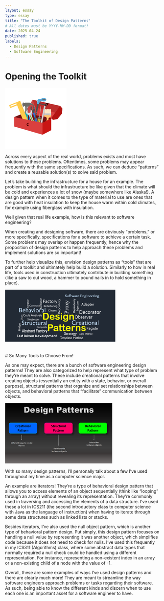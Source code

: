 ```yaml
---
layout: essay
type: essay
title: "The Toolkit of Design Patterns"
# All dates must be YYYY-MM-DD format!
date: 2025-04-24
published: true
labels:
  - Design Patterns
  - Software Engineering
---
```



# Opening the Toolkit
<div>
<img width="200px" class="rounded float-start" src="../img/design-patterns/toolbox.png">
</div>

<p>
Across every aspect of the real world, problems exists and most have solutions to these problems. Oftentimes, some problems may appear frequently with the same specifications. As such, we can deduce “patterns” and create a reusable solution(s) to solve said problem. 

Let’s take building the infrastructure for a house for an example. The problem is what should the infrastructure be like given that the climate will be cold and experiences a lot of snow (maybe somewhere like Alaska!). A design pattern when it comes to the type of material to use are ones that are good with heat insulation to keep the house warm within cold climates, for example using fiberglass with insulation.

Well given that real life example, how is this relevant to software engineering?

When creating and designing software, there are obviously “problems,” or more specifically, specifications for a software to achieve a certain task. Some problems may overlap or happen frequently, hence why the proposition of design patterns to help approach these problems and implement solutions are so important! 

To further help visualize this, envision design patterns as “tools” that are part of a toolkit and ultimately help build a solution. Similarly to how in real life, tools used in construction ultimately contribute in building something (like a saw to cut wood, a hammer to pound nails in to hold something in place).
</p>

<div class="text-center">
<img width="360px" height="170px" class="img-fluid" src="../img/design-patterns/design-patterns.png">
</div>
<br>
<br>
# So Many Tools to Choose From!

As one may expect, there are a bunch of software engineering design patterns! They are also categorized to help represent what type of problem they’re meant to solve. These include creational patterns that involve creating objects (essentially an entity with a state, behavior, or overall purpose), structural patterns that organize and set relationships between objects, and behavioral patterns that “facilitate” communication between objects.

<div class="text-center p-4">
  <img width="350px" height="197px" class="img-fluid" src="../img/design-patterns/design-pattern-types.png">
</div>

With so many design patterns, I’ll personally talk about a few I’ve used throughout my time as a computer science major.

An example are iterators! They’re a type of behavioral design pattern that allows you to access elements of an object sequentially (think like “looping” through an array) without revealing its representation. They’re commonly used in traversing and accessing the elements of a data structure. I’ve used these a lot in ICS211 (the second introductory class to computer science with Java as the language of instruction) when having to iterate through some data structures such as linked lists or stacks. 

Besides iterators, I’ve also used the null object pattern, which is another type of behavioral pattern design. Put simply, this design pattern focuses on handling a null value by representing it was another object, which simplifies code because it does not need to check for nulls. I’ve used this frequently in my ICS311 (Algorithms) class, where some abstract data types that normally required a null check could be handled using a different representation. For instance, representing a non-existent index in an array or a non-existing child of a node with the value of -1. 

Overall, these are some examples of ways I’ve used design patterns and there are clearly much more! They are meant to streamline the way software engineers approach problems or tasks regarding their software. As such, being able to know the different kinds and discern when to use each one is an important asset for a software engineer to have.




